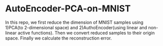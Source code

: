 # AutoEncoder-PCA-on-MNIST
In this repo, we first reduce the dimension of MNIST samples using 1)PCA(to 2-dimensional space) and 2)AuthoEncoder(using linear and non-linear active functions). Then we convert reduced samples to their origin space. Finally we calculate the reconstruction error.
